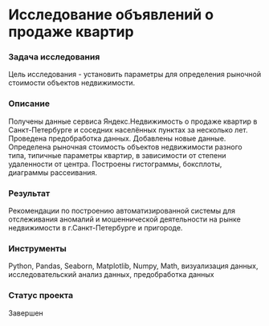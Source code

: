 # Исследование объявлений о продаже квартир

### Задача исследования
Цель исследования - установить параметры для определения рыночной стоимости объектов недвижимости.  

### Описание
Получены данные сервиса Яндекс.Недвижимость о продаже квартир в Санкт-Петербурге и соседних населённых пунктах за несколько лет.
Проведена предобработка данных. Добавлены новые данные.
Определена рыночная стоимость объектов недвижимости разного типа,
типичные параметры квартир, в зависимости от степени удаленности от центра. 
Построены гистограммы, боксплоты, диаграммы рассеивания.
 
### Результат
Рекомендации по построению автоматизированной системы для отслеживания аномалий и мошеннической деятельности на рынке недвижимости в г.Санкт-Петербурге и пригороде.

### Инструменты
Python, Pandas, Seaborn, Matplotlib, Numpy, Math, визуализация данных, исследовательский анализ данных, предобработка данных 

### Статус проекта

Завершен